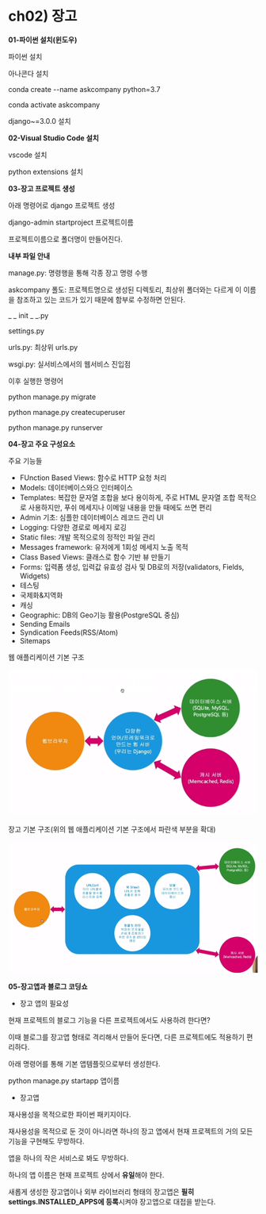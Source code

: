 # ch02) 장고
**01-파이썬 설치(윈도우)**

파이썬 설치

아나콘다 설치

conda create --name askcompany python=3.7

conda activate askcompany

django~=3.0.0 설치



**02-Visual Studio Code 설치**

vscode 설치

python extensions 설치



**03-장고 프로젝트 생성**

아래 명령어로 django 프로젝트 생성

django-admin startproject 프로젝트이름



프로젝트이름으로 폴더명이 만들어진다.

**내부 파일 안내**

manage.py: 명령행을 통해 각종 장고 명령 수행

askcompany 폴도: 프로젝트명으로 생성된 디렉토리, 최상위 폴더와는 다르게 이 이름을 참조하고 있는 코드가 있기 때문에 함부로 수정하면 안된다.

_ _ init _ _.py

settings.py

urls.py: 최상위 urls.py

wsgi.py: 실서비스에서의 웹서비스 진입점



이후 실행한 명령어

python manage.py migrate

python manage.py createcuperuser

python manage.py runserver



**04-장고 주요 구성요소**

주요 기능들

* FUnction Based Views: 함수로 HTTP 요청 처리
* Models: 데이터베이스와으 인터페이스
* Templates: 복잡한 문자열 조합을 보다 용이하게, 주로 HTML 문자열 조합 목적으로 사용하지만, 푸쉬 메세지나 이메일 내용을 만들 때에도 쓰면 편리
* Admin 기초: 심플한 데이터베이스 레코드 관리 UI
* Logging: 다양한 경로로 메세지 로깅
* Static files: 개발 목적으로의 정적인 파일 관리
* Messages framework: 유저에게 1회성 메세지 노출 목적
* Class Based Views: 클래스로 함수 기반 뷰 만들기
* Forms: 입력폼 생성, 입력값 유효성 검사 및 DB로의 저장(validators, Fields, Widgets)
* 테스팅
* 국제화&지역화
* 캐싱
* Geographic: DB의 Geo기능 활용(PostgreSQL 중심)
* Sending Emails
* Syndication Feeds(RSS/Atom)
* Sitemaps



웹 애플리케이션 기본 구조

![image-20200312222149279](../images/image-20200312222149279.png)



장고 기본 구조(위의 웹 애플리케이션 기본 구조에서 파란색 부분을 확대)

![image-20200312222306297](../images/image-20200312222306297.png)





**05-장고앱과 블로그 코딩쇼**

* 장고 앱의 필요성

현재 프로젝트의 블로그 기능을 다른 프로젝트에서도 사용하려 한다면?

이때 블로그를 장고앱 형태로 격리해서 만들어 둔다면, 다른 프로젝트에도 적용하기 편리하다.

아래 명령어를 통해 기본 앱템플릿으로부터 생성한다.

python manage.py startapp 앱이름



* 장고앱

재사용성을 목적으로한 파이썬 패키지이다.

재사용성을 목적으로 둔 것이 아니라면 하나의 장고 앱에서 현재 프로젝트의 거의 모든 기능을 구현해도 무방하다.

앱을 하나의 작은 서비스로 봐도 무방하다.

하나의 앱 이름은 현재 프로젝트 상에서 **유일**해야 한다.

새롭게 생성한 장고앱이나 외부 라이브러리 형태의 장고앱은 **필히 settings.INSTALLED_APPS에 등록**시켜야 장고앱으로 대접을 받는다.



